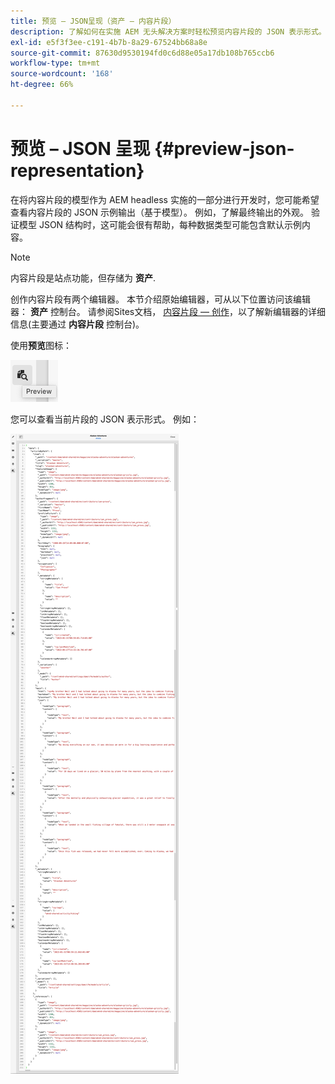 ```yaml
---
title: 预览 — JSON呈现（资产 — 内容片段）
description: 了解如何在实施 AEM 无头解决方案时轻松预览内容片段的 JSON 表示形式。
exl-id: e5f3f3ee-c191-4b7b-8a29-67524bb68a8e
source-git-commit: 87630d9530194fd0c6d88e05a17db108b765ccb6
workflow-type: tm+mt
source-wordcount: '168'
ht-degree: 66%

---
```


# 预览 – JSON 呈现 {#preview-json-representation}

在将内容片段的模型作为 AEM headless 实施的一部分进行开发时，您可能希望查看内容片段的 JSON 示例输出（基于模型）。 例如，了解最终输出的外观。 验证模型 JSON 结构时，这可能会很有帮助，每种数据类型可能包含默认示例内容。

>[!NOTE]
>
>内容片段是站点功能，但存储为 **资产**.
>
>创作内容片段有两个编辑器。 本节介绍原始编辑器，可从以下位置访问该编辑器： **资产** 控制台。 请参阅Sites文档， [内容片段 — 创作](/help/sites-cloud/administering/content-fragments/authoring.md)，以了解新编辑器的详细信息(主要通过 **内容片段** 控制台)。

使用&#x200B;**预览**&#x200B;图标：

![内容片段编辑器 – “预览”选项卡](assets/cfm-preview-01.png)

您可以查看当前片段的 JSON 表示形式。 例如：

![内容片段编辑器 – 片段的预览](assets/cfm-preview-02.png)

<!--
**Copy URL** lets you copy to clipboard the URL for either author or publish.
-->